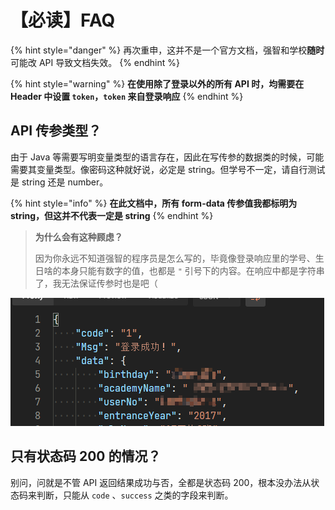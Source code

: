 # 【必读】FAQ

{% hint style="danger" %}
再次重申，这并不是一个官方文档，强智和学校**随时**可能改 API 导致文档失效。
{% endhint %}

{% hint style="warning" %}
**在使用除了登录以外的所有 API 时，均需要在 Header 中设置 `token`，`token` 来自登录响应**
{% endhint %}

## API 传参类型？

由于 Java 等需要写明变量类型的语言存在，因此在写传参的数据类的时候，可能需要其变量类型。像密码这种就好说，必定是 string。但学号不一定，请自行测试是 string 还是 number。

{% hint style="info" %}
**在此文档中，所有 form-data 传参值我都标明为 string，但这并不代表一定是 string**
{% endhint %}

> **为什么会有这种顾虑？**
>
> 因为你永远不知道强智的程序员是怎么写的，毕竟像登录响应里的学号、生日啥的本身只能有数字的值，也都是 `"` 引号下的内容。在响应中都是字符串了，我无法保证传参时也是吧（

![](.gitbook/assets/image%20%283%29.png)

## 只有状态码 200 的情况？

别问，问就是不管 API 返回结果成功与否，全都是状态码 200，根本没办法从状态码来判断，只能从 `code` 、`success` 之类的字段来判断。

